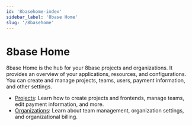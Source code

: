 ```yaml
---
id: '8basehome-index'
sidebar_label: '8base Home'
slug: '/8basehome'
---
```

# 8base Home

8base Home is the hub for your 8base projects and organizations. It provides an overview of your applications, resources, and configurations. You can create and manage projects, teams, users, payment information, and other settings. 

- [Projects](./projects/projects-index.md): Learn how to create projects and frontends, manage teams, edit payment information, and more.    
- [Organizations](./organizations/organizations-index.md): Learn about team management, organization settings, and organizational billing.
